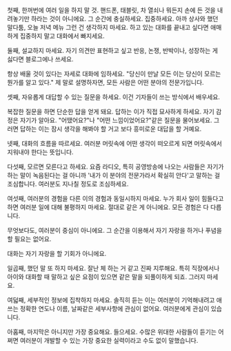 


첫째, 한꺼번에 여러 일을 하지 말 것. 핸드폰, 태블릿, 차 열쇠나 뭐든지 손에 든 것을 내려놓기만 하라는 것이 아니에요. 그 순간에 충실하세요. 집중하세요. 아까 상사와 했던 말다툼, 오늘 저녁 메뉴 그런 건 생각하지 마세요. 하고 있는 대화를 끝내고 싶다면 애매하게 집중하지 말고 대화에서 빠지세요.

둘째, 설교하지 마세요. 자기 의견만 표현하고 싶고 반응, 논쟁, 반박이나, 성장하는 게 싫다면 블로그에나 쓰세요.

항상 배울 것이 있다는 자세로 대화에 임하세요. 
"당신이 만날 모든 이는 당신이 모르는 뭔가를 알고 있다." 제 말로 설명하자면, 모든 사람은 어떤 분야의 전문가입니다.

셋째, 자유롭게 대답할 수 있는 질문을 하세요. 이건 기자들이 쓰는 방식에서 배우세요.

복잡한 질문을 하면 단순한 답을 얻게 돼요. 답하는 이가 직접 묘사하게 하세요. 자기 감정은 자기가 알아요. "어땠어요?"나 "어떤 느낌이었어요?"같은 질문을 물어보세요. 그러면 답하는 이는 잠시 생각을 해봐야 할 거고 보다 흥미로운 대답을 할 거예요.

넷째, 대화의 흐름을 따르세요. 여러분 머릿속에 어떤 생각이 떠오르게 되면 머릿속에서 지워내야 한다는 뜻입니다. 

다섯째, 모르면 모른다고 하세요. 요즘 라디오, 특히 공영방송에 나오는 사람들은 자기가 하는 말이 녹음된다는 걸 아니까 '내가 이 분야의 전문가라서 확실히 안다'고 말하는 걸 조심합니다. 여러분도 지나칠 정도로 조심하세요.

여섯째, 여러분의 경험을 다른 이의 경험과 동일시하지 마세요. 누가 회사 일이 힘들다고 하면 여러분 일에 대해 불평하지 마세요. 절대로 같은 게 아니에요. 모든 경험은 다 다릅니다.

무엇보다도, 여러분이 중심이 아니에요. 그 순간을 이용해서 자기 자랑을 하거나 푸념을 할 필요는 없어요. 

대화는 자기 자랑을 할 기회가 아니에요.

일곱째, 했던 말 또 하지 마세요. 잘난 체 하는 거 같고 진짜 지루해요. 특히 직장에서나 아이와 대화할 때 말하고 싶은 요점이 있으면 같은 말을 되풀이하게 되죠. 그러지 마세요.

여덟째, 세부적인 정보에 집착하지 마세요.  솔직히 듣는 이는 여러분이 기억해내려고 애쓰는 정확한 연도나 이름, 날짜같은 세부사항에 관심이 없어요. 여러분에게 관심이 있습니다.


아홉째, 마지막은 아니지만 가장 중요해요. 들으세요. 수많은 위대한 사람들이 듣기는 어쩌면 여러분이 개발할 수 있는 가장 중요한 실력이라고 수도 없이 말했습니다. 